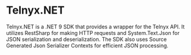# Telnyx.NET
Telnyx.NET is a .NET 9 SDK that provides a wrapper for the Telnyx API. It utilizes RestSharp for making HTTP requests and System.Text.Json for JSON serialization and deserialization. The SDK also uses Source Generated Json Serializer Contexts for efficient JSON processing.
